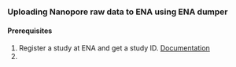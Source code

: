 ### Uploading Nanopore raw data to ENA using ENA dumper

#### Prerequisites
1. Register a study at ENA and get a study ID. [Documentation](https://ena-docs.readthedocs.io/en/latest/submit/study.html)
2. 

